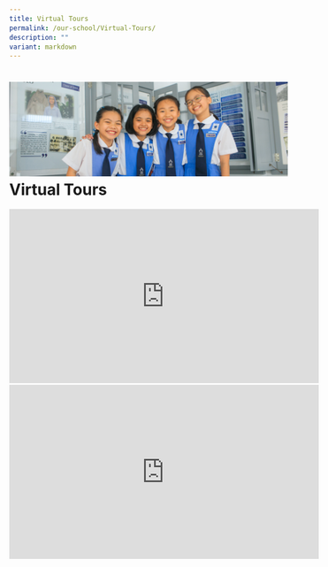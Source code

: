 ```yaml
---
title: Virtual Tours
permalink: /our-school/Virtual-Tours/
description: ""
variant: markdown
---
```

![](/images/Banners/banner_ourschool__9_.jpg)
Virtual Tours
=============

<iframe width="560" height="315" src="https://www.youtube.com/embed/UHD8ibjB86E" title="YouTube video player" frameborder="0" allow="accelerometer; autoplay; clipboard-write; encrypted-media; gyroscope; picture-in-picture" allowfullscreen=""></iframe>


<iframe width="560" height="315" src="https://www.youtube.com/embed/KDl3H4860xk" title="YouTube video player" frameborder="0" allow="accelerometer; autoplay; clipboard-write; encrypted-media; gyroscope; picture-in-picture" allowfullscreen=""></iframe>